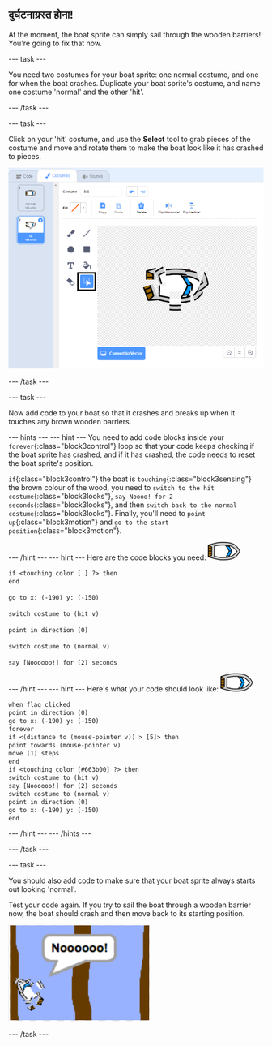 ## दुर्घटनाग्रस्त होना!

At the moment, the boat sprite can simply sail through the wooden barriers! You're going to fix that now.

\--- task \---

You need two costumes for your boat sprite: one normal costume, and one for when the boat crashes. Duplicate your boat sprite's costume, and name one costume 'normal' and the other 'hit'.

\--- /task \---

\--- task \---

Click on your 'hit' costume, and use the **Select** tool to grab pieces of the costume and move and rotate them to make the boat look like it has crashed to pieces.

![स्क्रीनशॉट](images/boat-hit-costume-annotated.png)

\--- /task \---

\--- task \---

Now add code to your boat so that it crashes and breaks up when it touches any brown wooden barriers.

\--- hints \--- \--- hint \--- You need to add code blocks inside your `forever`{:class="block3control"} loop so that your code keeps checking if the boat sprite has crashed, and if it has crashed, the code needs to reset the boat sprite's position.

`if`{:class="block3control"} the boat is `touching`{:class="block3sensing"} the brown colour of the wood, you need to `switch to the hit costume`{:class="block3looks"}, `say Noooo! for 2 seconds`{:class="block3looks"}, and then `switch back to the normal costume`{:class="block3looks"}. Finally, you'll need to `point up`{:class="block3motion"} and `go to the start position`{:class="block3motion"}.

\--- /hint \--- \--- hint \--- Here are the code blocks you need: ![boat-sprite](images/boat_resize.png)

```blocks3
if <touching color [ ] ?> then
end

go to x: (-190) y: (-150)

switch costume to (hit v)

point in direction (0)

switch costume to (normal v)

say [Noooooo!] for (2) seconds
```

\--- /hint \--- \--- hint \--- Here's what your code should look like: ![boat-sprite](images/boat_resize.png)

```blocks3
when flag clicked
point in direction (0)
go to x: (-190) y: (-150)
forever
if <(distance to (mouse-pointer v)) > [5]> then
point towards (mouse-pointer v)
move (1) steps
end
if <touching color [#663b00] ?> then
switch costume to (hit v)
say [Noooooo!] for (2) seconds
switch costume to (normal v)
point in direction (0)
go to x: (-190) y: (-150)
end
```

\--- /hint \--- \--- /hints \---

\--- /task \---

\--- task \---

You should also add code to make sure that your boat sprite always starts out looking 'normal'.

Test your code again. If you try to sail the boat through a wooden barrier now, the boat should crash and then move back to its starting position.

![स्क्रीनशॉट](images/boat-crash.png)

\--- /task \---